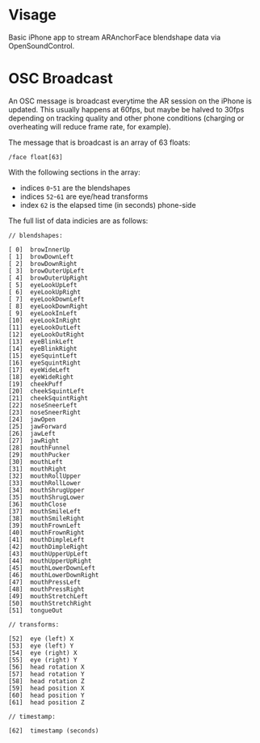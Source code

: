 # Visage

Basic iPhone app to stream ARAnchorFace blendshape data via OpenSoundControl.

# OSC Broadcast

An OSC message is broadcast everytime the AR session on the iPhone is updated. This usually happens at 60fps, but maybe be halved to 30fps depending on tracking quality and other phone conditions (charging or overheating will reduce frame rate, for example).

The message that is broadcast is an array of 63 floats:

`/face float[63]`

With the following sections in the array:

- indices `0`-`51` are the blendshapes
- indices `52`-`61` are eye/head transforms
- index `62` is the elapsed time (in seconds) phone-side

The full list of data indicies are as follows:

```
// blendshapes:

[ 0]  browInnerUp
[ 1]  browDownLeft
[ 2]  browDownRight
[ 3]  browOuterUpLeft
[ 4]  browOuterUpRight
[ 5]  eyeLookUpLeft
[ 6]  eyeLookUpRight
[ 7]  eyeLookDownLeft
[ 8]  eyeLookDownRight
[ 9]  eyeLookInLeft
[10]  eyeLookInRight
[11]  eyeLookOutLeft
[12]  eyeLookOutRight
[13]  eyeBlinkLeft
[14]  eyeBlinkRight
[15]  eyeSquintLeft
[16]  eyeSquintRight
[17]  eyeWideLeft
[18]  eyeWideRight
[19]  cheekPuff
[20]  cheekSquintLeft
[21]  cheekSquintRight
[22]  noseSneerLeft
[23]  noseSneerRight
[24]  jawOpen
[25]  jawForward
[26]  jawLeft
[27]  jawRight
[28]  mouthFunnel
[29]  mouthPucker
[30]  mouthLeft
[31]  mouthRight
[32]  mouthRollUpper
[33]  mouthRollLower
[34]  mouthShrugUpper
[35]  mouthShrugLower
[36]  mouthClose
[37]  mouthSmileLeft
[38]  mouthSmileRight
[39]  mouthFrownLeft
[40]  mouthFrownRight
[41]  mouthDimpleLeft
[42]  mouthDimpleRight
[43]  mouthUpperUpLeft
[44]  mouthUpperUpRight
[45]  mouthLowerDownLeft
[46]  mouthLowerDownRight
[47]  mouthPressLeft
[48]  mouthPressRight
[49]  mouthStretchLeft
[50]  mouthStretchRight
[51]  tongueOut

// transforms:

[52]  eye (left) X
[53]  eye (left) Y
[54]  eye (right) X
[55]  eye (right) Y
[56]  head rotation X
[57]  head rotation Y
[58]  head rotation Z
[59]  head position X
[60]  head position Y
[61]  head position Z

// timestamp:

[62]  timestamp (seconds)
```